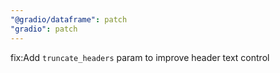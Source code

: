 ```yaml
---
"@gradio/dataframe": patch
"gradio": patch
---
```


fix:Add `truncate_headers` param to improve header text control 
